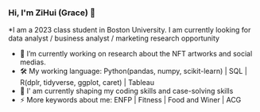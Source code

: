 ### Hi, I'm ZiHui (Grace) 👋

*I am a 2023 class student in Boston University. I am currently looking for data analyst / business analyst / marketing research opportunity 


- 🔭 I’m currently working on research about the NFT artworks and social medias.  
- 🛠 My working language: Python(pandas, numpy, scikit-learn) | SQL | R(dplr, tidyverse, ggplot, caret) | Tableau
- 🌱 I' am currently shaping my coding skills and case-solving skills
- ⚡ More keywords about me: ENFP | Fitness | Food and Winer | ACG
